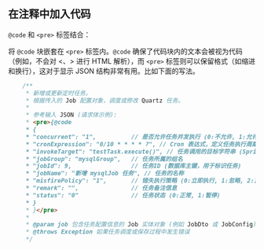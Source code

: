 ## 在注释中加入代码
`@code` 和 `<pre>` 标签结合：

将 `@code` 块嵌套在 `<pre>` 标签内。`@code` 确保了代码块内的文本会被视为代码（例如，不会对 <、> 进行 HTML 解析），而 `<pre>` 
标签则可以保留格式（如缩进和换行），这对于显示 JSON 结构非常有用。比如下面的写法。
```java
	/**
	 * 新增或更新定时任务。
	 * 根据传入的 Job 配置对象，调度或修改 Quartz 任务。
	 *
	 * 参考输入 JSON (请求体示例):
	 * <pre>{@code
	 * {
	 * "concurrent": "1",          // 是否允许任务并发执行 (0:不允许, 1:允许)
	 * "cronExpression": "0/10 * * * * ?", // Cron 表达式，定义任务执行周期 (例如: "0/10 * * * * ?" 表示每10秒执行一次)
	 * "invokeTarget": "testTask.execute()", // 任务调用的目标字符串 (Spring Bean名称.方法名())
	 * "jobGroup": "mysqlGroup",   // 任务所属的组名
	 * "jobId": 9,                 // 任务ID (数据库主键，用于标识任务)
	 * "jobName": "新增 mysqlJob 任务", // 任务的名称
	 * "misfirePolicy": "1",       // 错失执行策略 (0:立即执行, 1:忽略, 2:重复执行)
	 * "remark": "",               // 任务备注信息
	 * "status": "0"               // 任务状态 (0:正常, 1:暂停)
	 * }
	 * }</pre>
	 *
	 * @param job 包含任务配置信息的 Job 实体对象 (例如 JobDto 或 JobConfig)
	 * @throws Exception 如果任务调度或保存过程中发生错误
	 */
```